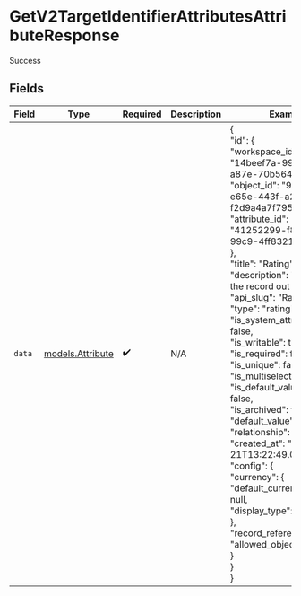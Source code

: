 # GetV2TargetIdentifierAttributesAttributeResponse

Success


## Fields

| Field                                                                                                                                                                                                                                                                                                                                                                                                                                                                                                                                                                                                                                                                                                     | Type                                                                                                                                                                                                                                                                                                                                                                                                                                                                                                                                                                                                                                                                                                      | Required                                                                                                                                                                                                                                                                                                                                                                                                                                                                                                                                                                                                                                                                                                  | Description                                                                                                                                                                                                                                                                                                                                                                                                                                                                                                                                                                                                                                                                                               | Example                                                                                                                                                                                                                                                                                                                                                                                                                                                                                                                                                                                                                                                                                                   |
| --------------------------------------------------------------------------------------------------------------------------------------------------------------------------------------------------------------------------------------------------------------------------------------------------------------------------------------------------------------------------------------------------------------------------------------------------------------------------------------------------------------------------------------------------------------------------------------------------------------------------------------------------------------------------------------------------------- | --------------------------------------------------------------------------------------------------------------------------------------------------------------------------------------------------------------------------------------------------------------------------------------------------------------------------------------------------------------------------------------------------------------------------------------------------------------------------------------------------------------------------------------------------------------------------------------------------------------------------------------------------------------------------------------------------------- | --------------------------------------------------------------------------------------------------------------------------------------------------------------------------------------------------------------------------------------------------------------------------------------------------------------------------------------------------------------------------------------------------------------------------------------------------------------------------------------------------------------------------------------------------------------------------------------------------------------------------------------------------------------------------------------------------------- | --------------------------------------------------------------------------------------------------------------------------------------------------------------------------------------------------------------------------------------------------------------------------------------------------------------------------------------------------------------------------------------------------------------------------------------------------------------------------------------------------------------------------------------------------------------------------------------------------------------------------------------------------------------------------------------------------------- | --------------------------------------------------------------------------------------------------------------------------------------------------------------------------------------------------------------------------------------------------------------------------------------------------------------------------------------------------------------------------------------------------------------------------------------------------------------------------------------------------------------------------------------------------------------------------------------------------------------------------------------------------------------------------------------------------------- |
| `data`                                                                                                                                                                                                                                                                                                                                                                                                                                                                                                                                                                                                                                                                                                    | [models.Attribute](../models/attribute.md)                                                                                                                                                                                                                                                                                                                                                                                                                                                                                                                                                                                                                                                                | :heavy_check_mark:                                                                                                                                                                                                                                                                                                                                                                                                                                                                                                                                                                                                                                                                                        | N/A                                                                                                                                                                                                                                                                                                                                                                                                                                                                                                                                                                                                                                                                                                       | {<br/>"id": {<br/>"workspace_id": "14beef7a-99f7-4534-a87e-70b564330a4c",<br/>"object_id": "97052eb9-e65e-443f-a297-f2d9a4a7f795",<br/>"attribute_id": "41252299-f8c7-4b5e-99c9-4ff8321d2f96"<br/>},<br/>"title": "Rating",<br/>"description": "Rating of the record out of 5",<br/>"api_slug": "Rating",<br/>"type": "rating",<br/>"is_system_attribute": false,<br/>"is_writable": true,<br/>"is_required": false,<br/>"is_unique": false,<br/>"is_multiselect": false,<br/>"is_default_value_enabled": false,<br/>"is_archived": false,<br/>"default_value": null,<br/>"relationship": null,<br/>"created_at": "2021-11-21T13:22:49.061Z",<br/>"config": {<br/>"currency": {<br/>"default_currency_code": null,<br/>"display_type": null<br/>},<br/>"record_reference": {<br/>"allowed_object_ids": null<br/>}<br/>}<br/>} |